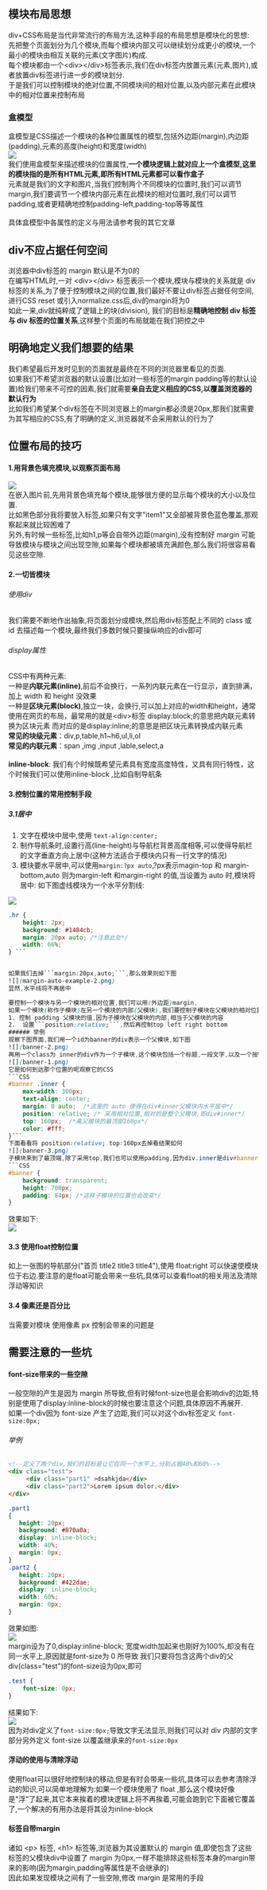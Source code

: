 ##  模块布局思想
div+CSS布局是当代非常流行的布局方法,这种手段的布局思想是模块化的思想:  
先把整个页面划分为几个模块,而每个模块内部又可以继续划分成更小的模块,一个最小的模块由相互关联的元素(文字图片)构成.  
每个模块都由一个&lt;div&gt;&lt;/div&gt;标签表示,我们在div标签内放置元素(元素,图片),或者放置div标签进行进一步的模块划分.  
于是我们可以控制模块的绝对位置,不同模块间的相对位置,以及内部元素在此模块中的相对位置来控制布局  
### 盒模型
盒模型是CSS描述一个模块的各种位置属性的模型,包括外边距(margin),内边距(padding),元素的高度(height)和宽度(width)  
![](距离.jpg)  
我们使用盒模型来描述模块的位置属性,**一个模块逻辑上就对应上一个盒模型,这里的模块指的是所有HTML元素,即所有HTML元素都可以看作盒子**  
元素就是我们的文字和图片,当我们控制两个不同模块的位置时,我们可以调节margin,我们要调节一个模块内部元素在此模块的相对位置时,我们可以调节padding,或者更精确地控制padding-left,padding-top等等属性  
<br>
具体盒模型中各属性的定义与用法请参考我的其它文章  
 
## div不应占据任何空间
浏览器中div标签的 margin 默认是不为0的  
在编写HTML时,一对 &lt;div&gt;&lt;/div&gt; 标签表示一个模块,模块与模块的关系就是 div 标签的关系,为了便于控制模块之间的位置,我们最好不要让div标签占据任何空间,进行CSS reset 或引入normalize.css后,div的margin将为0  
如此一来,div就纯粹成了逻辑上的块(division),
我们的目标是**精确地控制 div 标签 与 div 标签的位置关系**,这样整个页面的布局就能在我们把控之中  
## 明确地定义我们想要的结果
我们希望最后开发时见到的页面就是最终在不同的浏览器里看见的页面.  
如果我们不希望浏览器的默认设置(比如对一些标签的margin padding等的默认设置)给我们带来不可控的因素,我们就需要**亲自去定义相应的CSS,以覆盖浏览器的默认行为**  
比如我们希望某个div标签在不同浏览器上的margin都必须是20px,那我们就需要为其写相应的CSS,有了明确的定义,浏览器就不会采用默认的行为了  

## 位置布局的技巧
####  1.用背景色填充模块,以观察页面布局 
![](background-color.png)  
在嵌入图片前,先用背景色填充每个模块,能够很方便的显示每个模块的大小以及位置.  
比如黑色部分我将要放入标签,如果只有文字"item1"又全部被背景色蓝色覆盖,那观察起来就比较困难了  
另外,有时候一些标签,比如h1,p等会自带外边距(margin),没有控制好 margin 可能导致模块与模块之间出现空隙,如果每个模块都被填充满颜色,那么我们将很容易看见这些空隙.  

####  2.一切皆模块
###### 使用div
我们需要不断地作出抽象,将页面划分成模块,然后用div标签配上不同的  class 或 id 去描述每一个模块,最终我们多数时候只要操纵响应的div即可  
###### display属性
CSS中有两种元素:  
一种是**内联元素(inline)**,前后不会换行，一系列内联元素在一行显示，直到排满，加上 width 和 height 没效果  
一种是**区块元素(block)**,独立一块，会换行,可以加上对应的width和height，通常使用在网页的布局，最常用的就是&lt;div&gt;标签
display:block;的意思把内联元素转换为区块元素
而对应的是display:inline;的意思是把区块元素转换成内联元素  
**常见的块级元素**：div,p,table,h1~h6,ul,li,ol  
**常见的内联元素**：span ,img ,input ,lable,select,a  
<br>
**inline-block**:
我们有个时候既希望元素具有宽度高度特性，又具有同行特性，这个时候我们可以使用inline-block  ,比如自制导航条
#### 3.控制位置的常用控制手段
##### 3.1居中
1. 文字在模块中居中,使用 ```text-align:center;```  
2. 制作导航条时,设置行高(line-height)与导航栏背景高度相等,可以使得导航栏的文字垂直方向上居中(这种方法适合于模块内只有一行文字的情况)
3. 模块要水平居中,可以使用```margin:?px auto```,?px表示magin-top 和 margin-bottom,auto 则为margin-left 和margin-right 的值,当设置为 auto 时,模块将居中: 如下图虚线模块为一个水平分割线:  

![](margin-auto-example-1.png)
```CSS
.hr {
	height: 2px;
	background: #1484cb;
	margin: 20px auto; /*注意此处*/
	width: 66%;
} ```


如果我们去掉```margin:20px,auto;```,那么效果则如下图  
![](margin-auto-example-2.png)  
显然,水平线将不再居中  

要控制一个模块与另一个模块的相对位置,我们可以用(外边距)margin,
如果一个模块(称作子模块)在另一个模块的内部(父模块),我们要控制子模块在父模块的相对位置,可以使用以下方法:
1. 控制 padding 父模块的值,因为子模块在父模块的内部,相当于父模块的内容
2.  设置```position:relative;```,然后再控制top left right bottom  
###### 举例
观察下图界面,我们用一个id为banner的div表示一个父模块,如下图
![](banner-2.png)  
再用一个class为 inner的div作为一个子模块,这个模块包括一个标题,一段文字,以及一个按钮,如下图:
![](banner-1.png)  
它是如何到达那个位置的呢观察它的CSS
```CSS
#banner .inner {
	max-width: 300px;
	text-align: center;
	margin: 0 auto;  /*这里的 auto 使得在div#inner父模块内水平居中*/
	position: relative; /* 采用相对位置,相对的是整个父模块,即div#inner*/
	top: 160px;  /*离父模块的最顶部160px*/
	color: #fff;
}```
下面看看将 position:relative; top:160px去掉看结果如何
![](banner-3.png)  
子模块来到了最顶端,除了采用top,我们也可以使用padding,因为div.inner是div#banner的子模块,也是它的内容,要改变div#inner的位置,我们要操作div#inner的padding,当然我们可以更具体地操作padding-top,padding-left,padding-bottom,padding-right
```CSS
#banner {
	background: transparent;
	height: 700px;
	padding: 84px; /*这样子模块的位置也会改变*/
}
```
效果如下:  
![](banner-4.png)
#### 3.3 使用float控制位置
如上一张图的导航部分("首页 title2 title3 title4"),使用 float:right 可以快速使模块位于右边.要注意的是float可能会带来一些坑,具体可以查看float的相关用法及清除浮动等知识
#### 3.4 像素还是百分比  
当需要对模块
使用像素 px 控制会带来的问题是
## 需要注意的一些坑  
#### font-size带来的一些空隙
 一般空隙的产生是因为 margin 所导致,但有时候font-size也是会影响div的边距,特别是使用了display:inline-block的时候也要注意这个问题,具体原因不再展开.  
 如果一个div因为 font-size 产生了边距,我们可以对这个div标签定义 ```font-size:0px;```  
 ###### 举例
 ```HTML
 <!--定义了两个div,我们的目标是让它在同一个水平上,分别占据40%和60%-->
 <div class="test"> 
      <div class="part1" >dsahkjda</div>
      <div class="part2">Lorem ipsum dolor.</div>
</div>
 ```
 ```CSS
 .part1 
 {
	height: 20px;
	background: #870a0a;
	display: inline-block;
	width: 40%;
	margin: 0px;
}
.part2 {
	height: 20px;
	background: #422dae;
	display: inline-block;
	width: 60%;
	margin: 0px;
}
```
效果如图:  
![](float-problem-1.png)  
margin设为了0,display:inline-block; 宽度width加起来也刚好为100%,却没有在同一水平上,原因就是font-size为 0 所导致
我们只要将包含这两个div的父div(class="test")的font-size设为0px;即可  
```CSS
.test {
	font-size: 0px;
}
```
结果如下:  
![](font_problem-2.png)  
 因为对div定义了```font-size:0px;```导致文字无法显示,则我们可以对 div 内部的文字部分另外定义 font-size 以覆盖继承来的```font-size:0px```
#### 浮动的使用与清除浮动
 使用float可以很好地控制块的移动,但是有时会带来一些坑,具体可以去参考清除浮动的知识,可以简单地理解为:如果一个模块使用了 float ,那么这个模块好像是"浮"了起来,其它本来挨着的模块逻辑上将不再挨着,可能会跑到它下面被它覆盖了,一个解决的有用办法是将其设为inline-block  
 #### 标签自带margin
 诸如 &lt;p&gt; 标签, &lt;h1&gt; 标签等,浏览器为其设置默认的 margin 值,即使包含了这些标签的父模块div中设置了 margin 为0px,一样不能排除这些标签本身的margin带来的影响(因为margin,padding等属性是不会继承的)  
 因此如果发现模块之间有了一些空隙,修改 margin 是常用的手段
 